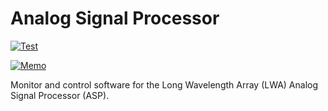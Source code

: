 # Analog Signal Processor

[![Test](https://github.com/lwa-project/analog_signal_processor/actions/workflows/main.yml/badge.svg)](https://github.com/lwa-project/analog_signal_processor/actions/workflows/main.yml)

[![Memo](https://img.shields.io/badge/lwa%20memo-219-blue)](https://leo.phys.unm.edu/~lwa/memos/memo/lwa0219.pdf)

Monitor and control software for the Long Wavelength Array (LWA) Analog Signal
Processor (ASP).
